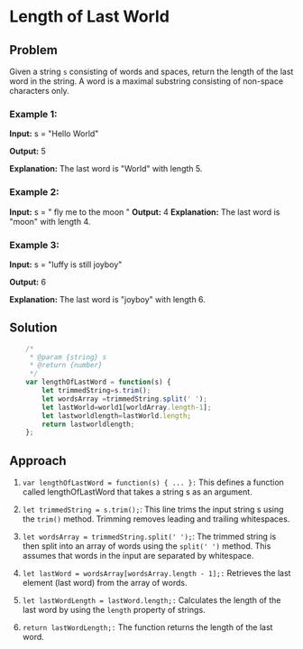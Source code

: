 # Length of Last World 
## Problem
Given a string `s` consisting of words and spaces, return the length of the last word in the string.
A word is a maximal substring consisting of non-space characters only.

### Example 1:
**Input:** s = "Hello World"

**Output:** 5

**Explanation:** The last word is "World" with length 5.

### Example 2:
**Input:** s = "   fly me   to   the moon  "
**Output:** 4
**Explanation:** The last word is "moon" with length 4.

### Example 3:
**Input:** s = "luffy is still joyboy"

**Output:** 6

**Explanation:** The last word is "joyboy" with length 6.

## Solution 
```javascript
    /*
     * @param {string} s
     * @return {number}
     */
    var lengthOfLastWord = function(s) {
        let trimmedString=s.trim();
        let wordsArray =trimmedString.split(' ');
        let lastWorld=world1[worldArray.length-1];
        let lastworldlength=lastWorld.length;
        return lastworldlength;
    };
```

## Approach

1. `var lengthOfLastWord = function(s) { ... }:` This defines a function called lengthOfLastWord that takes a string
 s as an argument.

2. `let trimmedString = s.trim();`: This line trims the input string s using the `trim()` method. Trimming 
    removes leading and trailing whitespaces.

3. `let wordsArray = trimmedString.split(' ');`: The trimmed string is then split into an array of words using 
    the `split(' ')` method. This assumes that words in the input are separated by whitespace.

4. `let lastWord = wordsArray[wordsArray.length - 1];:` Retrieves the last element (last word) from the array
     of words.

5. `let lastWordLength = lastWord.length;:` Calculates the length of the last word by using the `length` property 
    of strings.

6. `return lastWordLength;:` The function returns the length of the last word.